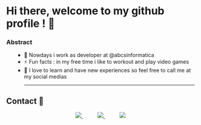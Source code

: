 # Hi there, welcome to my github profile ! 👋
### Abstract
<body>

<p>	
<ol>	
<ul type= "square"> <li> 🔭 Nowdays i work as developer at @abcsinformatica</li>
<li>⚡ Fun facts : in my free time i like to workout and play video games</li>
<li>💬 I love to learn and have new experiences so feel free to call me at my social medias <hr></li> </ul>	
</ol> 
</p>	
</body>


## Contact :iphone:

<p align="center">
    <a href="https://github.com/Guilherme-del">
        <img  src="https://img.shields.io/badge/github-%23100000.svg?&style=for-the-badge&logo=github&logoColor=white&link=mailto:https://github.com/https://github.com/Guilherme-del">
    </a>
    &nbsp;&nbsp;&nbsp;&nbsp;&nbsp;&nbsp;&nbsp;&nbsp;&nbsp;
    <a href="mailto:mateusaraujo996@gmail.com">
        <img src="https://img.shields.io/badge/gmail-D14836?&style=for-the-badge&logo=gmail&logoColor=white&link=mailto:guilherme.cavenaghi@alunos.fho.edu.br">
    </a>
    &nbsp;&nbsp;&nbsp;&nbsp;&nbsp;&nbsp;&nbsp;&nbsp;&nbsp;
    <a href="https://www.linkedin.com/in/mateusaraujobarros">
        <img src="https://img.shields.io/badge/linkedin-%230077B5.svg?&style=for-the-badge&logo=linkedin&logoColor=white&link=mailto:https://www.linkedin.com/in/guilherme-cavenaghi-589166166/">
    </a>
</p>

<!--
*Guilherme-del/cavenaghi-dev** is a ✨ _special_ ✨ repository because its `README.md` (this file) appears on your GitHub profile.
